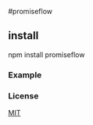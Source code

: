 #promiseflow

## install
  npm install promiseflow

### Example

### License
[MIT](https://opensource.org/licenses/mit-license.php)

